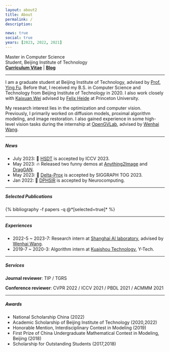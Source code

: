 ```yaml
---
layout: about2
title: About
permalink: /
description:

news: true
social: true
years: [2023, 2022, 2021]
---
```


Master in Computer Science <br/>
Student, Beijing Institute of Technology <br/>
<a href="assets/pdf/Zeqiang_Lai_Curriculum_Vitae.pdf" target="_blank"><b>Curriculum Vitae</b></a> |
<a href="https://zeqiang-lai.github.io/blog/" target="_blank"><b>Blog</b></a>

----

I am a graduate student at Beijing Institute of Technology, advised by [Prof. Ying Fu](https://ying-fu.github.io/publication.html). Before that, I received my B.S. in Computer Science and Technology from Beijing Institute of Technology in 2020. I also work closely with [Kaixuan Wei](https://kxwei.net/) advised by [Felix Heide](https://www.cs.princeton.edu/~fheide/) at Princeton University.

My research interest lies in the optimization and computer vision. Previously, I primarily worked on diffusion models, proximal algorithm modeling, and image restoration. I also gained experience in some high-level vision tasks during the internship at [OpenGVLab](https://github.com/OpenGVLab), advised by [Wenhai Wang](https://whai362.github.io/).

----

##### News

- July 2023: 🎉 [HSDT](https://github.com/Zeqiang-Lai/HSDT) is accepted by ICCV 2023.
- May 2023: 🔥 Released two funny demos at [Anything2Image](https://github.com/Zeqiang-Lai/Anything2Image) and [DragGAN](https://github.com/Zeqiang-Lai/DragGAN).
- May 2023: 🎉 [Delta-Prox](https://github.com/princeton-computational-imaging/Delta-Prox) is accepted by SIGGRAPH TOG 2023.
- Jan 2022: 📜 [DPHSIR](https://github.com/Zeqiang-Lai/DPHSIR) is accepted by Neurocomputing.

----

##### Selected Publications

<div class="publications about_pub">
  {% bibliography -f papers -q @*[selected=true]* %}
</div>

----

##### Experiences

- 2022-5 ~ 2023-7: Research intern at [Shanghai AI laboratory](https://www.shlab.org.cn/), advised by [Wenhai Wang](https://whai362.github.io/).
- 2019-7 ~ 2020-3: Algorithm intern at [Kuaishou Technology](https://www.kuaishou.com/en), Y-Tech.

----

##### Services

**Journal reviewer**: TIP / TGRS

**Conference reviewer**: CVPR 2022 / ICCV 2021 / PBDL 2021 / ACMMM 2021

----

##### Awards

- National Scholarship China (2022)
- Academic Scholarship of Beijing Institute of Technology (2020,2022)
- Honorable Mention, Interdisciplinary Contest in Modeling (2019)
- First Prize of China Undergraduate Mathematical Contest in Modeling, Beijing (2018)
- Scholarship for Outstanding Students (2017,2018)
